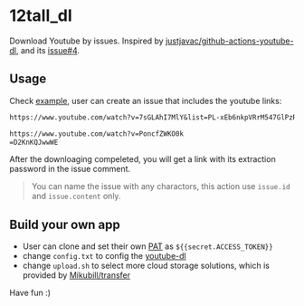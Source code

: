 # 12tall_dl
Download Youtube by issues. Inspired by [justjavac/github-actions-youtube-dl](https://github.com/justjavac/github-actions-youtube-dl), and its [issue#4](https://github.com/justjavac/github-actions-youtube-dl/issues/4#issue-815334040).  

## Usage  
Check [example](https://github.com/12Tall/12tall_dl/issues/3#issue-1798455730), user can create an issue that includes the youtube links:  
```txt
https://www.youtube.com/watch?v=7sGLAhI7MlY&list=PL-xEb6nkpVRrM547GlPzR_-ERt9-4vmmm

https://www.youtube.com/watch?v=PoncfZWKO0k
=D2KnKQJwwWE
```
After the downloaging compeleted, you will get a link with its extraction password in the issue comment.  

> You can name the issue with any charactors, this action use `issue.id` and `issue.content` only.



## Build your own app 
- User can clone and set their own [PAT](https://docs.github.com/en/authentication/keeping-your-account-and-data-secure/managing-your-personal-access-tokens) as `${{secret.ACCESS_TOKEN}}`  
- change `config.txt` to config the [youtube-dl](https://github.com/ytdl-org/youtube-dl)
- change `upload.sh` to select more cloud storage solutions, which is provided by [Mikubill/transfer](https://github.com/Mikubill/transfer)

Have fun :)

